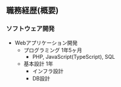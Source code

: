 ## 職務経歴(概要)
### ソフトウェア開発
- Webアプリケーション開発
  - プログラミング 1年5ヶ月
    - PHP, JavaScript(TypeScript), SQL
  - 基本設計 1年
    - インフラ設計
    - DB設計